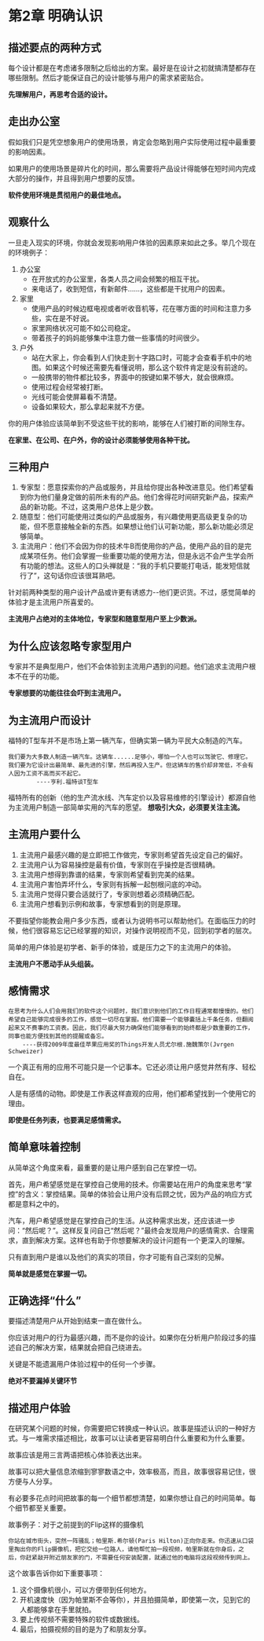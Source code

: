 # 第2章 明确认识

## 描述要点的两种方式

每个设计都是在考虑诸多限制之后给出的方案。最好是在设计之初就搞清楚都存在哪些限制。然后才能保证自己的设计能够与用户的需求紧密贴合。

**先理解用户，再思考合适的设计。**

## 走出办公室

假如我们只是凭空想象用户的使用场景，肯定会忽略到用户实际使用过程中最重要的影响因素。

如果用户的使用场景是碎片化的时间，那么需要将产品设计得能够在短时间内完成大部分的操作，并且得到用户想要的反馈。


**软件使用环境是贯彻用户的最佳地点。**

## 观察什么

一旦走入现实的环境，你就会发现影响用户体验的因素原来如此之多。举几个现在的环境例子：

1. 办公室
    * 在开放式的办公室里，各类人员之间会频繁的相互干扰。
    * 来电话了，收到短信，有新邮件......，这些都是干扰用户的因素。
1. 家里
    * 使用产品的时候边框电视或者听收音机等，花在哪方面的时间和注意力多些，实在是不好说。
    * 家里网络状况可能不如公司稳定。
    * 带着孩子的妈妈能够集中注意力做一些事情的时间很少。
1. 户外
    * 站在大家上，你会看到人们快走到十字路口时，可能才会查看手机中的地图。如果这个时候还需要先看懂说明，那么这个软件肯定是没有前途的。
    * 一般携带的物件都比较多，界面中的按键如果不够大，就会很麻烦。
    * 使用过程会经常被打断。
    * 光线可能会使屏幕看不清楚。
    * 设备如果较大，那么拿起来就不方便。
     
你的用户体验应该简单到不受这些干扰的影响，能够在人们被打断的间隙生存。

**在家里、在公司、在户外，你的设计必须能够使用各种干扰。**

## 三种用户

1. 专家型：愿意探索你的产品或服务，并且给你提出各种改进意见。他们希望看到你为他们量身定做的前所未有的产品。他们舍得花时间研究新产品，探索产品的新功能。不过，这类用户总体上是少数。
2. 随意型：他们可能使用过类似的产品或服务，有兴趣使用更高级更复杂的功能，但不愿意接触全新的东西。如果想让他们认可新功能，那么新功能必须足够简单。
3. 主流用户：他们不会因为你的技术牛B而使用你的产品，使用产品的目的是完成某项任务。他们会掌握一些重要功能的使用方法，但是永远不会产生学会所有功能的想法。这些人的口头禅就是：“我的手机只要能打电话，能发短信就行了”，这句话你应该很耳熟吧。

针对前两种类型的用户设计产品或许更有诱惑力--他们更识货。不过，感觉简单的体验才是主流用户所喜爱的。

**主流用户占绝对的主体地位，专家型和随意型用户至上少数派。**

## 为什么应该忽略专家型用户

专家并不是典型用户，他们不会体验到主流用户遇到的问题。他们追求主流用户根本不在乎的功能。

**专家想要的功能往往会吓到主流用户。**

## 为主流用户而设计

福特的T型车并不是市场上第一辆汽车，但确实第一辆为平民大众制造的汽车。

    我们要为大多数人制造一辆汽车。这辆车......足够小，哪怕一个人也可以驾驶它、修理它。我们要为它设计出最简单、最先进的引擎，然后再投入生产。但这辆车的售价却非常低，不会有人因为工资不高而买不起它。
            ----亨利.福特谈T型车
            
福特所有的创新（他的生产流水线、汽车定价以及容易维修的引擎设计）都源自他为主流用户制造一部简单实用的汽车的愿望。
**想吸引大众，必须要关注主流。**

## 主流用户要什么

1. 主流用户最感兴趣的是立即把工作做完，专家则希望首先设定自己的偏好。
2. 主流用户认为容易操控是最有价值，专家则在乎操控是否很精确。
3. 主流用户想得到靠谱的结果，专家则希望看到完美的结果。
4. 主流用户害怕弄坏什么，专家则有拆解一起刨根问底的冲动。
5. 主流用户觉得只要合适就行了，专家则想着必须精确匹配。
6. 主流用户想看到示例和故事，专家想看到的则是原理。

不要指望你能教会用户多少东西，或者认为说明书可以帮助他们。在面临压力的时候，他们很容易忘记已经掌握的知识，对操作说明视而不见，回到初学者的层次。

简单的用户体验是初学者、新手的体验，或是压力之下的主流用户的体验。

**主流用户不愿动手从头组装。**

## 感情需求

    在思考为什么人们会用我们的软件这个问题时，我们意识到他们的工作日程通常都慢慢的。他们希望自己能够完成很多的工作，感觉一切尽在掌握。他们需要一个能够囊括上千条任务，但翻阅起来又不费事的工资表。因此，我们尽最大努力确保他们能够看到的始终都是少数重要的工作，同事也能方便找到其他的提醒或备忘。
        ----获得2009年度最佳苹果应用奖的Things开发人员尤尔根.施魏策尔(Jvrgen Schweizer)

一个真正有用的应用不可能只是一个记事本。它还必须让用户感觉井然有序、轻松自在。

人是有感情的动物。即使是工作表这样直观的应用，他们都希望找到一个使用它的理由。

**即使是任务列表，也要满足感情需求。**

## 简单意味着控制

从简单这个角度来看，最重要的是让用户感到自己在掌控一切。

首先，用户希望感觉是在掌控自己使用的技术。你需要站在用户的角度来思考“掌控”的含义：掌控结果。简单的体验会让用户没有后顾之忧，因为产品的响应方式都是意料之中的。

汽车，用户希望感觉是在掌控自己的生活。从这种需求出发，还应该进一步问：“然后呢？”。这样反复问自己“然后呢？”最终会发现用户的感情需求、合理需求，直到解决方案。这样也有助于你想要解决的设计问题有一个更深入的理解。

只有直到用户是谁以及他们的真实的项目，你才可能有自己深刻的见解。

**简单就是感觉在掌握一切。**

## 正确选择“什么”

要描述清楚用户从开始到结束一直在做什么。

你应该对用户的行为最感兴趣，而不是你的设计。如果你在分析用户阶段过多的描述自己的解决方案，结果就会把自己绕进去。


关键是不能遗漏用户体验过程中的任何一个步骤。

**绝对不要漏掉关键环节**

## 描述用户体验

在研究某个问题的时候，你需要把它转换成一种认识。故事是描述认识的一种好方式。与一堆需求描述相比，故事可以让读者更容易明白什么重要和为什么重要。

故事应该是用三言两语把核心体验表达出来。

故事可以把大量信息浓缩到寥寥数语之中，效率极高，而且，故事很容易记住，很方便与人分享。

有必要多花点时间把故事的每一个细节都想清楚，如果你想让自己的时间简单。每个细节都至关重要。

故事例子：对于之前提到的Flip这样的摄像机

    你站在城市街头，突然一阵骚乱；帕里斯.希尔顿(Paris Hilton)正向你走来。你迅速从口袋里掏出你的Flip摄像机，把它交给一位路人，请他帮忙拍一段视频，帕里斯就在你身后，之后，你赶紧敲开附近朋友家的门，不需要任何安装配置，就通过他的电脑将这段视频传到网上。
    
这个故事告诉你如下重要事项：

1. 这个摄像机很小，可以方便带到任何地方。
2. 开机速度快（因为帕里斯不会等你），并且拍摄简单，即使第一次，见到它的人都能够拿在手里就拍。
3. 要上传视频不需要特殊的软件或数据线。
4. 最后，拍摄视频的目的是为了和朋友分享。
